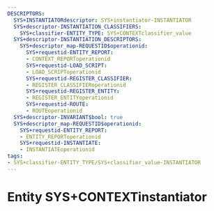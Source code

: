 ```yaml
---
DESCRIPTORS:
  SYS+INSTANTIATORdescriptor: SYS+instantiator-INSTANTIATOR
  SYS+descriptor-INSTANTIATION_CLASSIFIERS:
    SYS+classifier-ENTITY_TYPE: SYS+CONTEXTclassifier_value
  SYS+descriptor-INSTANTIATION_DESCRIPTORS:
    SYS+descriptor_map-REQUESTID$operationid:
      SYS+requestid-ENTITY_REPORT:
      - CONTEXT_REPORToperationid
      SYS+requestid-LOAD_SCRIPT:
      - LOAD_SCRIPToperationid
      SYS+requestid-REGISTER_CLASSIFIER:
      - REGISTER_CLASSIFIERoperationid
      SYS+requestid-REGISTER_ENTITY:
      - REGISTER_ENTITYoperationid
      SYS+requestid-ROUTE:
      - ROUTEoperationid
  SYS+descriptor-INVARIANT$bool: true
  SYS+descriptor_map-REQUESTID$operationid:
    SYS+requestid-ENTITY_REPORT:
    - ENTITY_REPORToperationid
    SYS+requestid-INSTANTIATE:
    - INSTANTIATEoperationid
tags:
- SYS+classifier-ENTITY_TYPE/SYS+classifier_value-INSTANTIATOR
---
```

# Entity SYS+CONTEXTinstantiator

